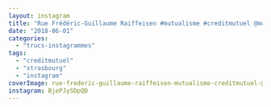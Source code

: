 ```yaml
---
layout: instagram
title: "Rue Frédéric-Guillaume Raiffeisen #mutualisme #creditmutuel @mutuelcredit"
date: "2018-06-01"
categories: 
  - "trucs-instagrammes"
tags: 
  - "creditmutuel"
  - "strasbourg"
  - "instagram"
coverImage: rue-frederic-guillaume-raiffeisen-mutualisme-creditmutuel-@mutuelcredit.jpg
instagram: BjePJySDpQD
---
```


